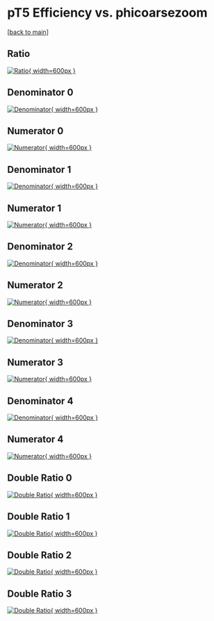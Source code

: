 # pT5 Efficiency vs. phicoarsezoom

[[back to main](./)]



## Ratio

[![Ratio](../mtv/var/pT5_base_0_-1_eff_phicoarsezoom.png){ width=600px }](../mtv/var/pT5_base_0_-1_eff_phicoarsezoom.pdf)

## Denominator 0

[![Denominator](../mtv/den/pT5_base_0_-1_eff_phicoarsezoom_den0.png){ width=600px }](../mtv/den/pT5_base_0_-1_eff_phicoarsezoom_den0.pdf)

## Numerator 0

[![Numerator](../mtv/num/pT5_base_0_-1_eff_phicoarsezoom_num0.png){ width=600px }](../mtv/num/pT5_base_0_-1_eff_phicoarsezoom_num0.pdf)

## Denominator 1

[![Denominator](../mtv/den/pT5_base_0_-1_eff_phicoarsezoom_den1.png){ width=600px }](../mtv/den/pT5_base_0_-1_eff_phicoarsezoom_den1.pdf)

## Numerator 1

[![Numerator](../mtv/num/pT5_base_0_-1_eff_phicoarsezoom_num1.png){ width=600px }](../mtv/num/pT5_base_0_-1_eff_phicoarsezoom_num1.pdf)

## Denominator 2

[![Denominator](../mtv/den/pT5_base_0_-1_eff_phicoarsezoom_den2.png){ width=600px }](../mtv/den/pT5_base_0_-1_eff_phicoarsezoom_den2.pdf)

## Numerator 2

[![Numerator](../mtv/num/pT5_base_0_-1_eff_phicoarsezoom_num2.png){ width=600px }](../mtv/num/pT5_base_0_-1_eff_phicoarsezoom_num2.pdf)

## Denominator 3

[![Denominator](../mtv/den/pT5_base_0_-1_eff_phicoarsezoom_den3.png){ width=600px }](../mtv/den/pT5_base_0_-1_eff_phicoarsezoom_den3.pdf)

## Numerator 3

[![Numerator](../mtv/num/pT5_base_0_-1_eff_phicoarsezoom_num3.png){ width=600px }](../mtv/num/pT5_base_0_-1_eff_phicoarsezoom_num3.pdf)

## Denominator 4

[![Denominator](../mtv/den/pT5_base_0_-1_eff_phicoarsezoom_den4.png){ width=600px }](../mtv/den/pT5_base_0_-1_eff_phicoarsezoom_den4.pdf)

## Numerator 4

[![Numerator](../mtv/num/pT5_base_0_-1_eff_phicoarsezoom_num4.png){ width=600px }](../mtv/num/pT5_base_0_-1_eff_phicoarsezoom_num4.pdf)

## Double Ratio 0

[![Double Ratio](../mtv/ratio/pT5_base_0_-1_eff_phicoarsezoom_ratio0.png){ width=600px }](../mtv/ratio/pT5_base_0_-1_eff_phicoarsezoom_ratio0.pdf)

## Double Ratio 1

[![Double Ratio](../mtv/ratio/pT5_base_0_-1_eff_phicoarsezoom_ratio1.png){ width=600px }](../mtv/ratio/pT5_base_0_-1_eff_phicoarsezoom_ratio1.pdf)

## Double Ratio 2

[![Double Ratio](../mtv/ratio/pT5_base_0_-1_eff_phicoarsezoom_ratio2.png){ width=600px }](../mtv/ratio/pT5_base_0_-1_eff_phicoarsezoom_ratio2.pdf)

## Double Ratio 3

[![Double Ratio](../mtv/ratio/pT5_base_0_-1_eff_phicoarsezoom_ratio3.png){ width=600px }](../mtv/ratio/pT5_base_0_-1_eff_phicoarsezoom_ratio3.pdf)

